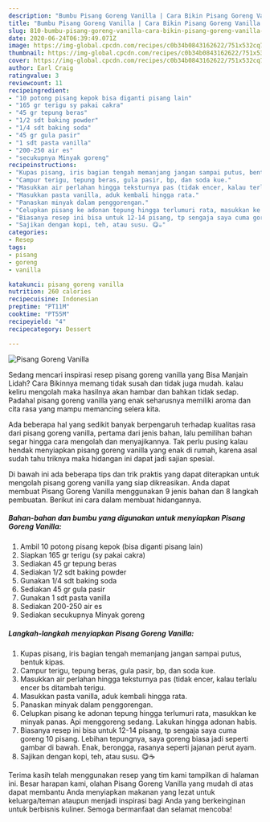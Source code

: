 ```yaml
---
description: "Bumbu Pisang Goreng Vanilla | Cara Bikin Pisang Goreng Vanilla Yang Bisa Manjain Lidah"
title: "Bumbu Pisang Goreng Vanilla | Cara Bikin Pisang Goreng Vanilla Yang Bisa Manjain Lidah"
slug: 810-bumbu-pisang-goreng-vanilla-cara-bikin-pisang-goreng-vanilla-yang-bisa-manjain-lidah
date: 2020-06-24T06:39:49.071Z
image: https://img-global.cpcdn.com/recipes/c0b34b0843162622/751x532cq70/pisang-goreng-vanilla-foto-resep-utama.jpg
thumbnail: https://img-global.cpcdn.com/recipes/c0b34b0843162622/751x532cq70/pisang-goreng-vanilla-foto-resep-utama.jpg
cover: https://img-global.cpcdn.com/recipes/c0b34b0843162622/751x532cq70/pisang-goreng-vanilla-foto-resep-utama.jpg
author: Earl Craig
ratingvalue: 3
reviewcount: 11
recipeingredient:
- "10 potong pisang kepok bisa diganti pisang lain"
- "165 gr terigu sy pakai cakra"
- "45 gr tepung beras"
- "1/2 sdt baking powder"
- "1/4 sdt baking soda"
- "45 gr gula pasir"
- "1 sdt pasta vanilla"
- "200-250 air es"
- "secukupnya Minyak goreng"
recipeinstructions:
- "Kupas pisang, iris bagian tengah memanjang jangan sampai putus, bentuk kipas."
- "Campur terigu, tepung beras, gula pasir, bp, dan soda kue."
- "Masukkan air perlahan hingga teksturnya pas (tidak encer, kalau terlalu encer bs ditambah terigu."
- "Masukkan pasta vanilla, aduk kembali hingga rata."
- "Panaskan minyak dalam penggorengan."
- "Celupkan pisang ke adonan tepung hingga terlumuri rata, masukkan ke minyak panas. Api menggoreng sedang. Lakukan hingga adonan habis."
- "Biasanya resep ini bisa untuk 12-14 pisang, tp sengaja saya cuma goreng 10 pisang. Lebihan tepungnya, saya goreng biasa jadi seperti gambar di bawah. Enak, berongga, rasanya seperti jajanan perut ayam."
- "Sajikan dengan kopi, teh, atau susu. 😋☕"
categories:
- Resep
tags:
- pisang
- goreng
- vanilla

katakunci: pisang goreng vanilla 
nutrition: 260 calories
recipecuisine: Indonesian
preptime: "PT11M"
cooktime: "PT55M"
recipeyield: "4"
recipecategory: Dessert

---
```



![Pisang Goreng Vanilla](https://img-global.cpcdn.com/recipes/c0b34b0843162622/751x532cq70/pisang-goreng-vanilla-foto-resep-utama.jpg)

Sedang mencari inspirasi resep pisang goreng vanilla yang Bisa Manjain Lidah? Cara Bikinnya memang tidak susah dan tidak juga mudah. kalau keliru mengolah maka hasilnya akan hambar dan bahkan tidak sedap. Padahal pisang goreng vanilla yang enak seharusnya memiliki aroma dan cita rasa yang mampu memancing selera kita.



Ada beberapa hal yang sedikit banyak berpengaruh terhadap kualitas rasa dari pisang goreng vanilla, pertama dari jenis bahan, lalu pemilihan bahan segar hingga cara mengolah dan menyajikannya. Tak perlu pusing kalau hendak menyiapkan pisang goreng vanilla yang enak di rumah, karena asal sudah tahu triknya maka hidangan ini dapat jadi sajian spesial.


Di bawah ini ada beberapa tips dan trik praktis yang dapat diterapkan untuk mengolah pisang goreng vanilla yang siap dikreasikan. Anda dapat membuat Pisang Goreng Vanilla menggunakan 9 jenis bahan dan 8 langkah pembuatan. Berikut ini cara dalam membuat hidangannya.

<!--inarticleads1-->

##### Bahan-bahan dan bumbu yang digunakan untuk menyiapkan Pisang Goreng Vanilla:

1. Ambil 10 potong pisang kepok (bisa diganti pisang lain)
1. Siapkan 165 gr terigu (sy pakai cakra)
1. Sediakan 45 gr tepung beras
1. Sediakan 1/2 sdt baking powder
1. Gunakan 1/4 sdt baking soda
1. Sediakan 45 gr gula pasir
1. Gunakan 1 sdt pasta vanilla
1. Sediakan 200-250 air es
1. Sediakan secukupnya Minyak goreng




<!--inarticleads2-->

##### Langkah-langkah menyiapkan Pisang Goreng Vanilla:

1. Kupas pisang, iris bagian tengah memanjang jangan sampai putus, bentuk kipas.
1. Campur terigu, tepung beras, gula pasir, bp, dan soda kue.
1. Masukkan air perlahan hingga teksturnya pas (tidak encer, kalau terlalu encer bs ditambah terigu.
1. Masukkan pasta vanilla, aduk kembali hingga rata.
1. Panaskan minyak dalam penggorengan.
1. Celupkan pisang ke adonan tepung hingga terlumuri rata, masukkan ke minyak panas. Api menggoreng sedang. Lakukan hingga adonan habis.
1. Biasanya resep ini bisa untuk 12-14 pisang, tp sengaja saya cuma goreng 10 pisang. Lebihan tepungnya, saya goreng biasa jadi seperti gambar di bawah. Enak, berongga, rasanya seperti jajanan perut ayam.
1. Sajikan dengan kopi, teh, atau susu. 😋☕




Terima kasih telah menggunakan resep yang tim kami tampilkan di halaman ini. Besar harapan kami, olahan Pisang Goreng Vanilla yang mudah di atas dapat membantu Anda menyiapkan makanan yang lezat untuk keluarga/teman ataupun menjadi inspirasi bagi Anda yang berkeinginan untuk berbisnis kuliner. Semoga bermanfaat dan selamat mencoba!
